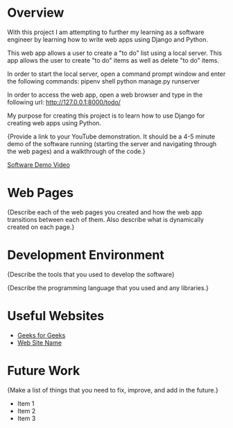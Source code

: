 # Overview
With this project I am attempting to further my learning as a software engineer by learning
how to write web apps using Django and Python.

This web app allows a user to create a "to do" list using a local server.
This app allows the user to create "to do" items as well as delete "to do" items.

In order to start the local server, open a command prompt window and enter the
following commands:
pipenv shell
python manage.py runserver

In order to access the web app, open a web browser and type in the following
url: http://127.0.0.1:8000/todo/


My purpose for creating this project is to learn how to use Django for creating
web apps using Python.


{Provide a link to your YouTube demonstration.  It should be a 4-5 minute demo of the software running (starting the server and navigating through the web pages) and a walkthrough of the code.}

[Software Demo Video](http://youtube.link.goes.here)

# Web Pages

{Describe each of the web pages you created and how the web app transitions between each of them.  Also describe what is dynamically created on each page.}

# Development Environment

{Describe the tools that you used to develop the software}

{Describe the programming language that you used and any libraries.}

# Useful Websites

* [Geeks for Geeks](https://www.geeksforgeeks.org/django-basics/)
* [Web Site Name](http://url.link.goes.here)

# Future Work

{Make a list of things that you need to fix, improve, and add in the future.}
* Item 1
* Item 2
* Item 3
